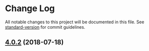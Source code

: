# Change Log

All notable changes to this project will be documented in this file. See [standard-version](https://github.com/conventional-changelog/standard-version) for commit guidelines.

<a name="4.0.2"></a>
## [4.0.2](https://github.com/fbi-templates/fbi-project-vue/compare/v4.0.1...v4.0.2) (2018-07-18)
